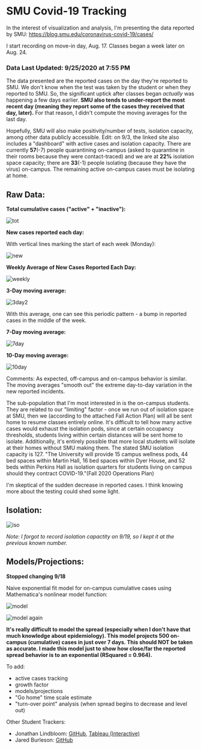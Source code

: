 # SMU Covid-19 Tracking
In the interest of visualization and analysis, I'm presenting the data reported by SMU: https://blog.smu.edu/coronavirus-covid-19/cases/

I start recording on move-in day, Aug. 17. Classes began a week later on Aug. 24.

### Data Last Updated: 9/25/2020 at 7:55 PM

The data presented are the reported cases on the day they're reported to SMU. We don't know when the test was taken by the student or when they reported to SMU. So, the significant uptick after classes began _actually_ was happening a few days earlier. **SMU also tends to under-report the most recent day (meaning they report some of the cases they received that day, later).** For that reason, I didn't compute the moving averages for the last day.

Hopefully, SMU will also make positivity/number of tests, isolation capacity, among other data publicly accessible. Edit: on 9/3, the linked site also includes a "dashboard" with active cases and isolation capacity. There are currently **57**(-7) people quarantining on-campus (asked to quarantine in their rooms because they were contact-traced) and we are at **22%** isolation space capacity; there are **33**(-1) people isolating (because they have the virus) on-campus. The remaining active on-campus cases must be isolating at home.

## Raw Data:

__Total cumulative cases ("active" + "inactive"):__

![tot](https://github.com/NoahPearson/SMU_Covid-19_Tracking/blob/master/Plots/9:25_tot.png)

__New cases reported each day:__

With vertical lines marking the start of each week (Monday):

![new](https://github.com/NoahPearson/SMU_Covid-19_Tracking/blob/master/Plots/9:25_new.png)

__Weekly Average of New Cases Reported Each Day:__

![weekly](https://github.com/NoahPearson/SMU_Covid-19_Tracking/blob/master/Plots/9:25_weekly.png)

__3-Day moving average:__

![3day2](https://github.com/NoahPearson/SMU_Covid-19_Tracking/blob/master/Plots/9:25_mov3avg.png)

With this average, one can see this periodic pattern - a bump in reported cases in the middle of the week.

__7-Day moving average:__

![7day](https://github.com/NoahPearson/SMU_Covid-19_Tracking/blob/master/Plots/9:25_mov7avg.png)

__10-Day moving average:__

![10day](https://github.com/NoahPearson/SMU_Covid-19_Tracking/blob/master/Plots/9:25_mov10avg.png)

Comments:
As expected, off-campus and on-campus behavior is similar. The moving averages "smooth out" the extreme day-to-day variation in the new reported incidents. 

The sub-population that I'm most interested in is the on-campus students. They are related to our "limiting" factor - once we run out of isolation space at SMU, then we (according to the attached Fall Action Plan) will all be sent home to resume classes entirely online. It's difficult to tell how many active cases would exhaust the isolation pods, since at certain occupancy thresholds, students living within certain distances will be sent home to isolate. Additionally, it's entirely possible that more local students will isolate at their homes without SMU making them. The stated SMU isolation capacity is 127. "The University will provide 15 campus wellness pods, 44 bed spaces within Martin Hall, 16 bed spaces within Dyer House, and 52 beds within Perkins Hall as isolation quarters for students living on campus should they contract COVID-19."(Fall 2020 Operations Plan)

I'm skeptical of the sudden decrease in reported cases. I think knowing more about the testing could shed some light.

## Isolation:

![iso](https://github.com/NoahPearson/SMU_Covid-19_Tracking/blob/master/Plots/9:25_iso.png)

*Note: I forgot to record isolation capactity on 9/19, so I kept it at the previous known number.*

## Models/Projections:

__Stopped changing 9/18__

Naive exponential fit model for on-campus cumulative cases using Mathematica's nonlinear model function:

![model](https://github.com/NoahPearson/SMU_Covid-19_Tracking/blob/master/Plots/9:18_mod1.png)

![model again](https://github.com/NoahPearson/SMU_Covid-19_Tracking/blob/master/Plots/9:18_mod1.2.png)

**It's really difficult to model the spread (especially when I don't have that much knowledge about epidemiology). This model projects 500 on-campus (cumulative) cases in just over 7 days. This should NOT be taken as accurate. I made this model just to show how close/far the reported spread behavior is to an exponential (RSquared = 0.964).**

To add:
* active cases tracking
* growth factor
* models/projections
* "Go home" time scale estimate
* "turn-over point" analysis (when spread begins to decrease and level out)

Other Student Trackers:
* Jonathan Lindbloom: [GitHub](https://github.com/Jonathan-Lindbloom/SMU-COVID-19), [Tableau (Interactive)](https://public.tableau.com/profile/jonathan.lindbloom#!/vizhome/SMUCOVID-19InteractiveDashboard/Dashboard)
* Jared Burleson: [GitHub](https://github.com/jared-burleson/SMU_COVID_Case_Tracker)
